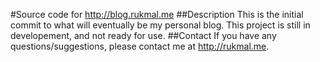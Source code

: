 #Source code for http://blog.rukmal.me
##Description
This is the initial commit to what will eventually be my personal blog. This project is still in developement, and not ready for use.
##Contact
If you have any questions/suggestions, please contact me at http://rukmal.me.
